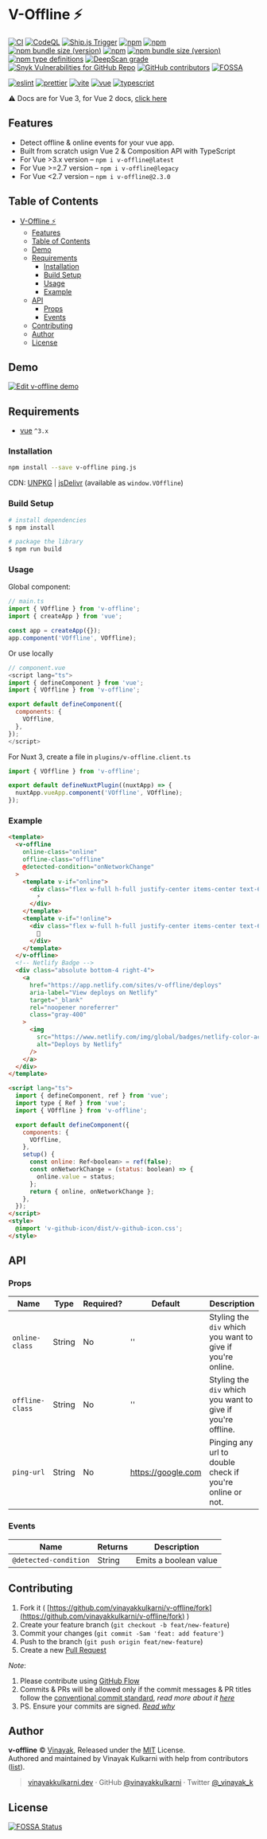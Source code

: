 # V-Offline ⚡️

[![CI](https://img.shields.io/github/actions/workflow/status/vinayakkulkarni/v-offline/ci.yml?label=CI&branch=main&logo=github-actions)](https://github.com/vinayakkulkarni/v-offline/actions/workflows/ci.yml)
[![CodeQL](https://img.shields.io/github/actions/workflow/status/vinayakkulkarni/v-offline/codeql.yml?label=CodeQL&branch=main&logo=github-actions)](https://github.com/vinayakkulkarni/v-offline/actions/workflows/codeql.yml)
[![Ship.js Trigger](https://img.shields.io/github/actions/workflow/status/vinayakkulkarni/v-offline/shipjs-trigger.yml?label=⛴%20Ship.js%20trigger)](https://github.com/vinayakkulkarni/v-offline/actions/workflows/shipjs-trigger.yml)
[![npm](https://img.shields.io/npm/dm/v-offline?logo=npm)](http://npm-stat.com/charts.html?package=v-offline)
[![npm](https://img.shields.io/npm/v/v-offline/latest?logo=npm)](https://www.npmjs.com/package/v-offline)
[![npm bundle size (version)](https://img.shields.io/bundlephobia/min/v-offline/latest?label=@latest%20size&logo=vue.js)](https://bundlephobia.com/package/v-offline@latest)
[![npm](https://img.shields.io/npm/v/v-offline/legacy?logo=npm)](https://www.npmjs.com/package/v-offline)
[![npm bundle size (version)](https://img.shields.io/bundlephobia/min/v-offline/legacy?label=@legacy%20size&logo=vue.js)](https://bundlephobia.com/package/v-offline@legacy)
[![npm type definitions](https://img.shields.io/npm/types/v-offline)](https://github.com/vinayakkulkarni/v-offline/blob/master/package.json)
[![DeepScan grade](https://deepscan.io/api/teams/9055/projects/16121/branches/339368/badge/grade.svg)](https://deepscan.io/dashboard#view=project&tid=9055&pid=16121&bid=339368)
[![Snyk Vulnerabilities for GitHub Repo](https://img.shields.io/snyk/vulnerabilities/github/vinayakkulkarni/v-offline)](https://snyk.io/test/github/vinayakkulkarni/v-offline)
[![GitHub contributors](https://img.shields.io/github/contributors/vinayakkulkarni/v-offline?logo=github)](https://github.com/vinayakkulkarni/v-offline/graphs/contributors)
[![FOSSA](https://app.fossa.io/api/projects/git%2Bgithub.com%2Fvinayakkulkarni%2Fv-offline.svg?type=shield)](https://app.fossa.io/projects/git%2Bgithub.com%2Fvinayakkulkarni%2Fv-offline?ref=badge_shield)

[![eslint](https://img.shields.io/npm/dependency-version/v-offline/dev/eslint?logo=eslint)](https://eslint.org/)
[![prettier](https://img.shields.io/npm/dependency-version/v-offline/dev/prettier?logo=prettier)](https://prettier.io/)
[![vite](https://img.shields.io/npm/dependency-version/v-offline/dev/vite?logo=vite)](https://vitejs.dev/)
[![vue](https://img.shields.io/npm/dependency-version/v-offline/dev/vue?logo=vue.js)](https://vuejs.org/)
[![typescript](https://img.shields.io/npm/dependency-version/v-offline/dev/typescript?logo=TypeScript)](https://www.typescriptlang.org/)

⚠️ Docs are for Vue 3, for Vue 2 docs, [click here](https://github.com/vinayakkulkarni/v-offline#v-offline-%EF%B8%8F)

## Features

- Detect offline & online events for your vue app.
- Built from scratch usign Vue 2 & Composition API with TypeScript
- For Vue >3.x version – `npm i v-offline@latest`
- For Vue >=2.7 version – `npm i v-offline@legacy`
- For Vue <2.7 version – `npm i v-offline@2.3.0`

## Table of Contents

- [V-Offline ⚡️](#v-offline-️)
  - [Features](#features)
  - [Table of Contents](#table-of-contents)
  - [Demo](#demo)
  - [Requirements](#requirements)
    - [Installation](#installation)
    - [Build Setup](#build-setup)
    - [Usage](#usage)
    - [Example](#example)
  - [API](#api)
    - [Props](#props)
    - [Events](#events)
  - [Contributing](#contributing)
  - [Author](#author)
  - [License](#license)

## Demo

[![Edit v-offline demo](https://developer.stackblitz.com/img/open_in_stackblitz.svg)](https://stackblitz.com/edit/v-offline?file=src/App.vue)

## Requirements

- [vue](https://vuejs.org/) `^3.x`

### Installation

```sh
npm install --save v-offline ping.js
```

CDN: [UNPKG](https://unpkg.com/v-offline/dist/) | [jsDelivr](https://cdn.jsdelivr.net/npm/v-offline/dist/) (available as `window.VOffline`)

### Build Setup

```bash
# install dependencies
$ npm install

# package the library
$ npm run build
```

### Usage

Global component:

```js
// main.ts
import { VOffline } from 'v-offline';
import { createApp } from 'vue';

const app = createApp({});
app.component('VOffline', VOffline);
```

Or use locally

```js
// component.vue
<script lang="ts">
import { defineComponent } from 'vue';
import { VOffline } from 'v-offline';

export default defineComponent({
  components: {
    VOffline,
  },
});
</script>
```

For Nuxt 3, create a file in `plugins/v-offline.client.ts`

```js
import { VOffline } from 'v-offline';

export default defineNuxtPlugin((nuxtApp) => {
  nuxtApp.vueApp.component('VOffline', VOffline);
});
```

### Example

```html
<template>
  <v-offline
    online-class="online"
    offline-class="offline"
    @detected-condition="onNetworkChange"
  >
    <template v-if="online">
      <div class="flex w-full h-full justify-center items-center text-6xl">
        ⚡️
      </div>
    </template>
    <template v-if="!online">
      <div class="flex w-full h-full justify-center items-center text-6xl">
        💩
      </div>
    </template>
  </v-offline>
  <!-- Netlify Badge -->
  <div class="absolute bottom-4 right-4">
    <a
      href="https://app.netlify.com/sites/v-offline/deploys"
      aria-label="View deploys on Netlify"
      target="_blank"
      rel="noopener noreferrer"
      class="gray-400"
    >
      <img
        src="https://www.netlify.com/img/global/badges/netlify-color-accent.svg"
        alt="Deploys by Netlify"
      />
    </a>
  </div>
</template>

<script lang="ts">
  import { defineComponent, ref } from 'vue';
  import type { Ref } from 'vue';
  import { VOffline } from 'v-offline';

  export default defineComponent({
    components: {
      VOffline,
    },
    setup() {
      const online: Ref<boolean> = ref(false);
      const onNetworkChange = (status: boolean) => {
        online.value = status;
      };
      return { online, onNetworkChange };
    },
  });
</script>
<style>
  @import 'v-github-icon/dist/v-github-icon.css';
</style>
```

## API

### Props

| Name            | Type   | Required? | Default            | Description                                                 |
| --------------- | ------ | --------- | ------------------ | ----------------------------------------------------------- |
| `online-class`  | String | No        | ''                 | Styling the `div` which you want to give if you're online.  |
| `offline-class` | String | No        | ''                 | Styling the `div` which you want to give if you're offline. |
| `ping-url`      | String | No        | https://google.com | Pinging any url to double check if you're online or not.    |

### Events

| Name                  | Returns | Description           |
| --------------------- | ------- | --------------------- |
| `@detected-condition` | String  | Emits a boolean value |

## Contributing

1. Fork it ( [https://github.com/vinayakkulkarni/v-offline/fork](https://github.com/vinayakkulkarni/v-offline/fork) )
2. Create your feature branch (`git checkout -b feat/new-feature`)
3. Commit your changes (`git commit -Sam 'feat: add feature'`)
4. Push to the branch (`git push origin feat/new-feature`)
5. Create a new [Pull Request](https://github.com/vinayakkulkarni/v-offline/compare)

_Note_:

1. Please contribute using [GitHub Flow](https://web.archive.org/web/20191104103724/https://guides.github.com/introduction/flow/)
2. Commits & PRs will be allowed only if the commit messages & PR titles follow the [conventional commit standard](https://www.conventionalcommits.org/), _read more about it [here](https://github.com/conventional-changelog/commitlint/tree/master/%40commitlint/config-conventional#type-enum)_
3. PS. Ensure your commits are signed. _[Read why](https://withblue.ink/2020/05/17/how-and-why-to-sign-git-commits.html)_

## Author

**v-offline** &copy; [Vinayak](https://vinayakkulkarni.dev), Released under the [MIT](./LICENSE) License.<br>
Authored and maintained by Vinayak Kulkarni with help from contributors ([list](https://github.com/vinayakkulkarni/v-offline/contributors)).

> [vinayakkulkarni.dev](https://vinayakkulkarni.dev) · GitHub [@vinayakkulkarni](https://github.com/vinayakkulkarni) · Twitter [@\_vinayak_k](https://twitter.com/_vinayak_k)

## License

[![FOSSA Status](https://app.fossa.io/api/projects/git%2Bgithub.com%2Fvinayakkulkarni%2Fv-offline.svg?type=large)](https://app.fossa.io/projects/git%2Bgithub.com%2Fvinayakkulkarni%2Fv-offline?ref=badge_large)
